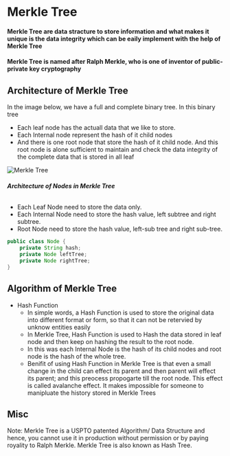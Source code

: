 
# __Merkle Tree__

#### Merkle Tree are data stracture to store information and what makes it unique is the data integrity which can be eaily implement with the help of Merkle Tree 
#### Merkle Tree is named after Ralph Merkle, who is one of inventor of public-private key cryptography

## __Architecture of Merkle Tree__

In the image below, we have a full and complete binary tree. In this binary tree 
- Each leaf node has the actuall data that we like to store. 
- Each Internal node represent the hash of it child nodes
- And there is one root node that store the hash of it child node. And this root node is alone sufficient to maintain and check the data integrity of the complete data that is stored in all leaf

![Merkle Tree](https://upload.wikimedia.org/wikipedia/commons/thumb/9/95/Hash_Tree.svg/1280px-Hash_Tree.svg.png)


###### __Architecture of Nodes in Merkle Tree__
- Each Leaf Node need to store the data only.
- Each Internal Node need to store the hash value, left subtree and right subtree.
- Root Node need to store the hash value, left-sub tree and right sub-tree.

```java
public class Node {
    private String hash;
    private Node leftTree;
    private Node rightTree;
}
```


## __Algorithm of Merkle Tree__

* Hash Function
    * In simple words, a Hash Function is used to store the original data into different format or form, so that it can not be retervied by unknow entities easily
    * In Merkle Tree, Hash Function is used to Hash the data stored in leaf node and then keep on hashing the result to the root node.
    * In this was each Internal Node is the hash of its child nodes and root node is the hash of the whole tree.
    * Benifit of using Hash Function in Merkle Tree is that even a small change in the child can effect its parent and then parent will effect its parent; and this preocess propogarte till the root node. This effect is called avalanche effect. It makes impossible for someone to manipluate the history stored in Merkle Trees

## Misc

Note: Merkle Tree is a USPTO patented Algorithm/ Data Structure and hence, you cannot use it in production without permission or by paying royality to Ralph Merkle. Merkle Tree is also known as Hash Tree.



